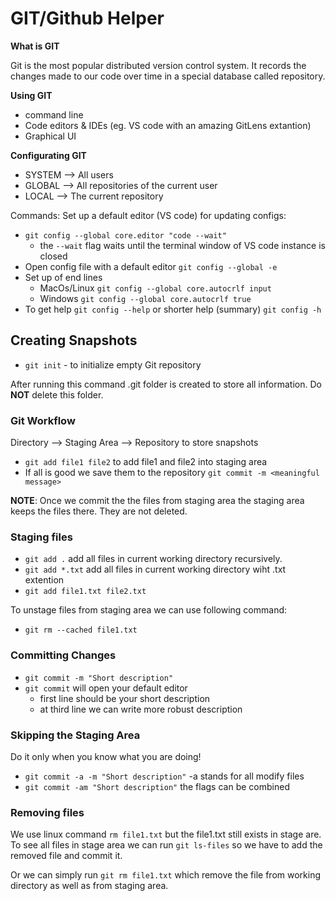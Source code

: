 # GIT/Github Helper

__What is GIT__

Git is the most popular distributed version control system. It records the changes made to our code over time in a special database called repository.

__Using GIT__

- command line
- Code editors & IDEs (eg. VS code with an amazing GitLens extantion)
- Graphical UI

__Configurating GIT__

- SYSTEM --> All users
- GLOBAL --> All repositories of the current user
- LOCAL --> The current repository

Commands:
Set up a default editor (VS code) for updating configs:
- `git config --global core.editor "code --wait"`
    - the `--wait` flag waits until the terminal window of VS code instance is closed 
- Open config file with a default editor `git config --global -e`
- Set up of end lines
    - MacOs/Linux `git config --global core.autocrlf input`
    - Windows `git config --global core.autocrlf true`
- To get help `git config --help` or shorter help (summary) `git config -h`

## Creating Snapshots

- `git init` - to initialize empty Git repository

After running this command .git folder is created to store all information. Do __NOT__ delete this folder.

### Git Workflow

Directory --> Staging Area --> Repository to store snapshots

- `git add file1 file2` to add file1 and file2 into staging area
- If all is good we save them to the repository `git commit -m <meaningful message>`

__NOTE__: Once we commit the the files from staging area the staging area keeps the files there. They are not deleted.

 ### Staging files

 - `git add .` add all files in current working directory recursively.
 - `git add *.txt` add all files in current working directory wiht .txt extention
 - `git add file1.txt file2.txt`

 To unstage files from staging area we can use following command:
 - `git rm --cached file1.txt`

 ### Committing Changes

 - `git commit -m "Short description"`
 - `git commit` will open your default editor
    - first line should be your short description
    - at third line we can write more robust description

### Skipping the Staging Area
Do it only when you know what you are doing!

- `git commit -a -m "Short description"` -a stands for all modify files
- `git commit -am "Short description"` the flags can be combined

### Removing files
We use linux command `rm file1.txt` but the file1.txt still exists in stage are. To see all files in stage area we can run `git ls-files` so we have to add the removed file and commit it.

Or we can simply run `git rm file1.txt` which remove the file from working directory as well as from staging area.
